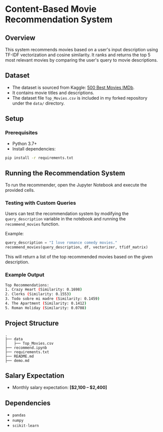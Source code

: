 # Content-Based Movie Recommendation System

## Overview
This system recommends movies based on a user's input description using TF-IDF vectorization and cosine similarity. It ranks and returns the top 5 most relevant movies by comparing the user's query to movie descriptions.

## Dataset
- The dataset is sourced from Kaggle: [500 Best Movies IMDb](https://www.kaggle.com/datasets/moazeldsokyx/the-500-best-movies-imdb).
- It contains movie titles and descriptions.
- The dataset file `Top_Movies.csv` is included in my forked repository under the `data/` directory.

## Setup
### **Prerequisites**
- Python 3.7+
- Install dependencies:

```sh
pip install -r requirements.txt
```

## Running the Recommendation System
To run the recommender, open the Jupyter Notebook and execute the provided cells.

### **Testing with Custom Queries**
Users can test the recommendation system by modifying the `query_description` variable in the notebook and running the `recommend_movies` function.

Example:
```python
query_description = "I love romance comedy movies."
recommend_movies(query_description, df, vectorizer, tfidf_matrix)
```

This will return a list of the top recommended movies based on the given description.

### Example Output
```sh
Top Recommendations:
1. Crazy Heart (Similarity: 0.1698)
2. Clerks (Similarity: 0.1553)
3. Todo sobre mi madre (Similarity: 0.1459)
4. The Apartment (Similarity: 0.1412)
5. Roman Holiday (Similarity: 0.0708)
```

## Project Structure
```
.
├── data
│   ├── Top_Movies.csv
├── recommend.ipynb
├── requirements.txt
├── README.md
├── demo.md
```

## Salary Expectation
- Monthly salary expectation: **[$2,100 – $2,400]**

## Dependencies
- `pandas`
- `numpy`
- `scikit-learn`

